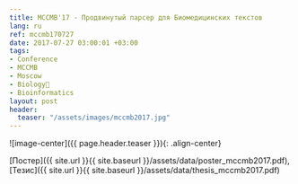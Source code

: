 ```yaml
---
title: MCCMB'17 - Продвинутый парсер для Биомедицинских текстов
lang: ru
ref: mccmb170727
date: 2017-07-27 03:00:01 +03:00
tags:
- Conference
- MCCMB
- Moscow
- Biology🧫
- Bioinformatics
layout: post
header:
  teaser: "/assets/images/mccmb2017.jpg"
---
```


![image-center]({{ page.header.teaser }}){: .align-center}

[Постер]({{ site.url }}{{ site.baseurl }}/assets/data/poster_mccmb2017.pdf), [Тезис]({{ site.url }}{{ site.baseurl }}/assets/data/thesis_mccmb2017.pdf)
